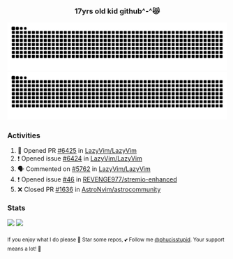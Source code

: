 <h3 align="center">17yrs old kid github^-^😻</h3>

![GitHub Contribution Grid Snake (Dark)](https://raw.githubusercontent.com/phucisstupid/phucisstupid/output/catppuccin-mocha.svg#gh-dark-mode-only)
![GitHub Contribution Grid Snake (Light)](https://raw.githubusercontent.com/phucisstupid/phucisstupid/output/github-contribution-grid-snake.svg#gh-light-mode-only)

### Activities

<!--START_SECTION:activity-->
1. 💪 Opened PR [#6425](https://github.com/LazyVim/LazyVim/pull/6425) in [LazyVim/LazyVim](https://github.com/LazyVim/LazyVim)
2. ❗ Opened issue [#6424](https://github.com/LazyVim/LazyVim/issues/6424) in [LazyVim/LazyVim](https://github.com/LazyVim/LazyVim)
3. 🗣 Commented on [#5762](https://github.com/LazyVim/LazyVim/issues/5762#issuecomment-3291227199) in [LazyVim/LazyVim](https://github.com/LazyVim/LazyVim)
4. ❗ Opened issue [#46](https://github.com/REVENGE977/stremio-enhanced/issues/46) in [REVENGE977/stremio-enhanced](https://github.com/REVENGE977/stremio-enhanced)
5. ❌ Closed PR [#1636](https://github.com/AstroNvim/astrocommunity/pull/1636) in [AstroNvim/astrocommunity](https://github.com/AstroNvim/astrocommunity)
<!--END_SECTION:activity-->

### Stats

<div>
  <img width=400 src="https://github-readme-stats.vercel.app/api?username=phucisstupid&show_icons=true&theme=catppuccin_mocha"/>
  <img width=400 src="https://github-readme-stats.vercel.app/api/top-langs?username=phucisstupid&layout=compact&theme=catppuccin_mocha&card_width=395"/>
</div>

<sub>If you enjoy what I do please 🌟 Star some repos, 💕 Follow me [@phucisstupid](https://github.com/phucisstupid). Your support means a lot! 🥰
